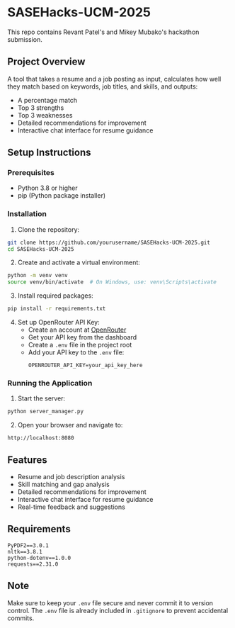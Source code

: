 # SASEHacks-UCM-2025
This repo contains Revant Patel's and Mikey Mubako's hackathon submission. 

## Project Overview
A tool that takes a resume and a job posting as input, calculates how well they match based on keywords, job titles, and skills, and outputs:
- A percentage match
- Top 3 strengths
- Top 3 weaknesses
- Detailed recommendations for improvement
- Interactive chat interface for resume guidance

## Setup Instructions

### Prerequisites
- Python 3.8 or higher
- pip (Python package installer)

### Installation
1. Clone the repository:
```bash
git clone https://github.com/yourusername/SASEHacks-UCM-2025.git
cd SASEHacks-UCM-2025
```

2. Create and activate a virtual environment:
```bash
python -m venv venv
source venv/bin/activate  # On Windows, use: venv\Scripts\activate
```

3. Install required packages:
```bash
pip install -r requirements.txt
```

4. Set up OpenRouter API Key:
   - Create an account at [OpenRouter](https://openrouter.ai/)
   - Get your API key from the dashboard
   - Create a `.env` file in the project root
   - Add your API key to the `.env` file:
     ```
     OPENROUTER_API_KEY=your_api_key_here
     ```

### Running the Application
1. Start the server:
```bash
python server_manager.py
```

2. Open your browser and navigate to:
```
http://localhost:8080
```

## Features
- Resume and job description analysis
- Skill matching and gap analysis
- Detailed recommendations for improvement
- Interactive chat interface for resume guidance
- Real-time feedback and suggestions

## Requirements
```
PyPDF2==3.0.1
nltk==3.8.1
python-dotenv==1.0.0
requests==2.31.0
```

## Note
Make sure to keep your `.env` file secure and never commit it to version control. The `.env` file is already included in `.gitignore` to prevent accidental commits.

